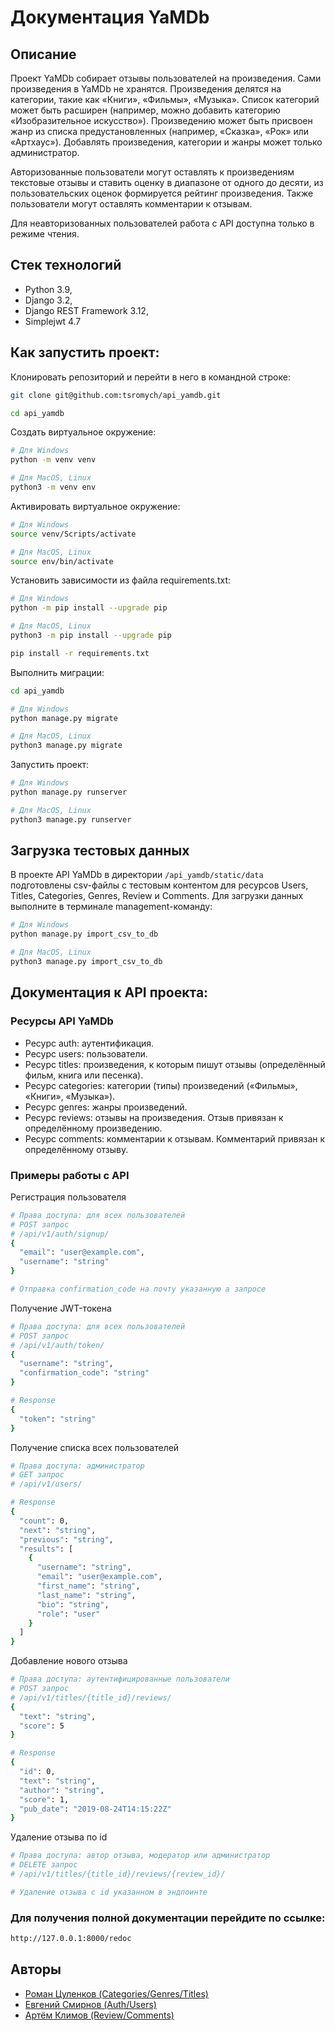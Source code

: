 # Документация YaMDb

## Описание

Проект YaMDb собирает отзывы пользователей на произведения. Сами произведения в YaMDb не хранятся. Произведения делятся на категории, такие как «Книги», «Фильмы», «Музыка». Список категорий может быть расширен (например, можно добавить категорию «Изобразительное искусство»). Произведению может быть присвоен жанр из списка предустановленных (например, «Сказка», «Рок» или «Артхаус»). Добавлять произведения, категории и жанры может только администратор.

Авторизованные пользователи могут оставлять к произведениям текстовые отзывы и ставить оценку в диапазоне от одного до десяти, из пользовательских оценок формируется рейтинг произведения. Также пользователи могут оставлять комментарии к отзывам.

Для неавторизованных пользователей работа с API доступна только в режиме чтения.

## Стек технологий

* Python 3.9,
* Django 3.2,
* Django REST Framework 3.12,
* Simplejwt 4.7

## Как запустить проект:

Клонировать репозиторий и перейти в него в командной строке:

```bash
git clone git@github.com:tsromych/api_yamdb.git
```
```bash
cd api_yamdb
```

Cоздать виртуальное окружение:

```bash
# Для Windows
python -m venv venv

# Для MacOS, Linux
python3 -m venv env
```

Активировать виртуальное окружение:

```bash
# Для Windows
source venv/Scripts/activate

# Для MacOS, Linux
source env/bin/activate
```

Установить зависимости из файла requirements.txt:

```bash
# Для Windows
python -m pip install --upgrade pip

# Для MacOS, Linux
python3 -m pip install --upgrade pip
```
```bash
pip install -r requirements.txt
```

Выполнить миграции:

```bash
cd api_yamdb
```
```bash
# Для Windows
python manage.py migrate

# Для MacOS, Linux
python3 manage.py migrate
```

Запустить проект:

```bash
# Для Windows
python manage.py runserver

# Для MacOS, Linux
python3 manage.py runserver
```

## Загрузка тестовых данных

В проекте API YaMDb в директории `/api_yamdb/static/data` подготовлены csv-файлы с тестовым контентом для ресурсов Users, Titles, Categories, Genres, Review и Comments. Для загрузки данных выполните в терминале management-команду:

```bash
# Для Windows
python manage.py import_csv_to_db

# Для MacOS, Linux
python3 manage.py import_csv_to_db
```

## Документация к API проекта:
### Ресурсы API YaMDb

* Ресурс auth: аутентификация.
* Ресурс users: пользователи.
* Ресурс titles: произведения, к которым пишут отзывы (определённый фильм, книга или песенка).
* Ресурс categories: категории (типы) произведений («Фильмы», «Книги», «Музыка»).
* Ресурс genres: жанры произведений.
* Ресурс reviews: отзывы на произведения. Отзыв привязан к определённому произведению.
* Ресурс comments: комментарии к отзывам. Комментарий привязан к определённому отзыву.

### Примеры работы с API

Регистрация пользователя

```bash
# Права доступа: для всех пользователей
# POST запрос
# /api/v1/auth/signup/
{
  "email": "user@example.com",
  "username": "string"
}

# Отправка confirmation_code на почту указанную а запросе
```
Получение JWT-токена
```bash
# Права доступа: для всех пользователей
# POST запрос
# /api/v1/auth/token/
{
  "username": "string",
  "confirmation_code": "string"
}

# Response
{
  "token": "string"
}
```
Получение списка всех пользователей
```bash
# Права доступа: администратор
# GET запрос
# /api/v1/users/

# Response
{
  "count": 0,
  "next": "string",
  "previous": "string",
  "results": [
    {
      "username": "string",
      "email": "user@example.com",
      "first_name": "string",
      "last_name": "string",
      "bio": "string",
      "role": "user"
    }
  ]
}
```
Добавление нового отзыва
```bash
# Права доступа: аутентифицированные пользователи
# POST запрос
# /api/v1/titles/{title_id}/reviews/
{
  "text": "string",
  "score": 5
}

# Response
{
  "id": 0,
  "text": "string",
  "author": "string",
  "score": 1,
  "pub_date": "2019-08-24T14:15:22Z"
}
```
Удаление отзыва по id
```bash
# Права доступа: автор отзыва, модератор или администратор
# DELETE запрос
# /api/v1/titles/{title_id}/reviews/{review_id}/

# Удаление отзыва с id указанном в эндпоинте
```

### Для получения полной документации перейдите по ссылке:
```bash
http://127.0.0.1:8000/redoc
```

## Авторы

* [Роман Цуленков (Categories/Genres/Titles)](https://github.com/tsromych)
* [Евгений Смирнов (Auth/Users)](https://github.com/SmirnovEvgenii)
* [Артём Климов (Review/Comments)](https://github.com/Artem-Klimov)
